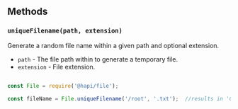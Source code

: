 ## Methods

### `uniqueFilename(path, extension)`

Generate a random file name within a given path and optional extension.

- `path` - The file path within to generate a temporary file.
- `extension` - File extension.

```javascript

const File = require('@hapi/file');

const fileName = File.uniqueFilename('/root', '.txt');  //results in 'C:\root\1580115599192-8540-61d96458412e09d9.txt'
```